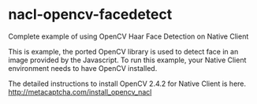 nacl-opencv-facedetect
======================

Complete example of using OpenCV Haar Face Detection on Native Client

This is example, the ported OpenCV library is used to detect face in an image provided by the Javascript. To run this example, your Native Client environment needs to have OpenCV installed.

The detailed instructions to install OpenCV 2.4.2 for Native Client is here. http://metacaptcha.com/install_opencv_nacl
